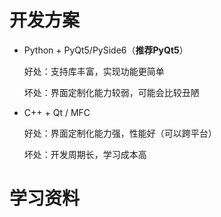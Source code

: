 # 开发方案
- Python + PyQt5/PySide6（**推荐PyQt5**）
  
  好处：支持库丰富，实现功能更简单

  坏处：界面定制化能力较弱，可能会比较丑陋
- C++ + Qt / MFC
  
  好处：界面定制化能力强，性能好（可以跨平台）
  
  坏处：开发周期长，学习成本高

# 学习资料
